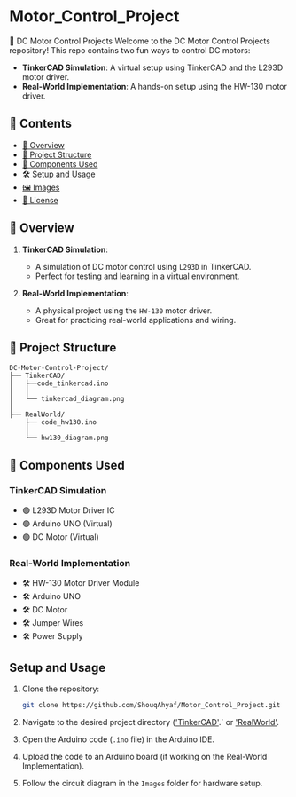 # Motor_Control_Project

🚀 DC Motor Control Projects
Welcome to the DC Motor Control Projects repository! This repo contains two fun ways to control DC motors:

- **TinkerCAD Simulation**: A virtual setup using TinkerCAD and the L293D motor driver.
- **Real-World Implementation**: A hands-on setup using the HW-130 motor driver.

## 📑 Contents
- [🌟 Overview](#-overview)
- [📁 Project Structure](#-project-structure)
- [🔌 Components Used](#-components-used)
- [🛠️ Setup and Usage](#️-setup-and-usage)
- [🖼️ Images](#-images)
- [📜 License](#-license)


## 🌟 Overview

1. **TinkerCAD Simulation**:
   - A simulation of DC motor control using `L293D` in TinkerCAD.
   - Perfect for testing and learning in a virtual environment. 

2. **Real-World Implementation**:
   - A physical project using the `HW-130` motor driver.
   - Great for practicing real-world applications and wiring. 
  
     
## 📁 Project Structure
```
DC-Motor-Control-Project/
├── TinkerCAD/
│   ├──code_tinkercad.ino
│   │  
│   └── tinkercad_diagram.png
│   
├── RealWorld/
    ├── code_hw130.ino
    │   
    └── hw130_diagram.png

```
## 🔌 Components Used
### TinkerCAD Simulation 
- 🟢 L293D Motor Driver IC
- 🟢 Arduino UNO (Virtual)
- 🟢 DC Motor (Virtual)

### Real-World Implementation
- 🛠️ HW-130 Motor Driver Module
- 🛠️ Arduino UNO
- 🛠️ DC Motor
- 🛠️ Jumper Wires
- 🛠️ Power Supply

## Setup and Usage
1. Clone the repository:
   ```bash
   git clone https://github.com/ShouqAhyaf/Motor_Control_Project.git
   ```

2. Navigate to the desired project directory (['TinkerCAD'](./TinkerCAD).` or ['RealWorld'](./RealWorld).

3. Open the Arduino code (`.ino` file) in the Arduino IDE.

4. Upload the code to an Arduino board (if working on the Real-World Implementation).

5. Follow the circuit diagram in the `Images` folder for hardware setup.
